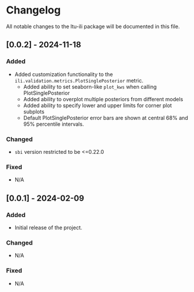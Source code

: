 # Changelog

All notable changes to the ltu-ili package will be documented in this file.

## [0.0.2] - 2024-11-18

### Added
- Added customization functionality to the `ili.validation.metrics.PlotSinglePosterior` metric. 
   - Added ability to set seaborn-like `plot_kws` when calling PlotSinglePosterior
   - Added ability to overplot multiple posteriors from different models
   - Added ability to specify lower and upper limits for corner plot subplots
   - Default PlotSinglePosterior error bars are shown at central 68% and 95% percentile intervals.

### Changed
- `sbi` version restricted to be <=0.22.0

### Fixed
- N/A


## [0.0.1] - 2024-02-09

### Added
- Initial release of the project.

### Changed
- N/A

### Fixed
- N/A
